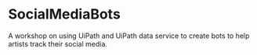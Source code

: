 # SocialMediaBots
A workshop on using UiPath and UiPath data service to create bots to help artists track their social media.
